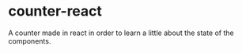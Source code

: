 # counter-react
A counter made in react in order to learn a little about the state of the components.
